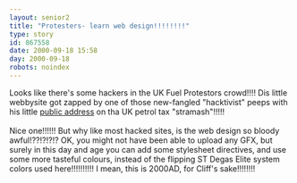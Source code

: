```yaml
---
layout: senior2
title: "Protesters- learn web design!!!!!!!!"
type: story
id: 867558
date: 2000-09-18 15:58
day: 2000-09-18
robots: noindex
---
```

Looks like there's some hackers in the UK Fuel Protestors crowd!!!! Dis little webbysite got zapped by one of those new-fangled "hacktivist" peeps with his little <a href="http://www.attrition.org/mirror/attrition/2000/09/15/www.bobbybrowns.co.uk/">public address</a> on tha UK petrol tax "stramash"!!!!!<br/> <br/>Nice one!!!!!! But why like most hacked sites, is the web design so bloody awful!??!?!?!? OK, you might not have been able to upload any GFX, but surely in this day and age you can add some stylesheet directives, and use some more tasteful colours, instead of the flipping ST Degas Elite system colors used here!!!!!!!!!! I mean, this is 2000AD, for Cliff's sake!!!!!!!!
